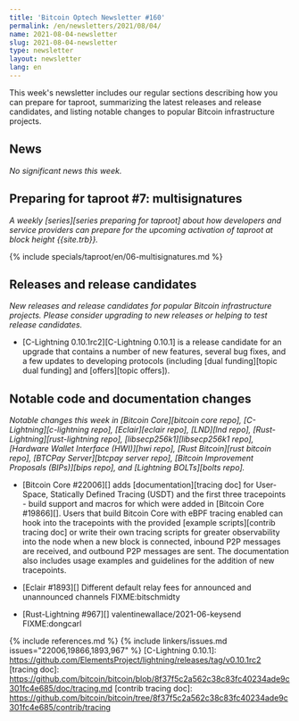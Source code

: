 ```yaml
---
title: 'Bitcoin Optech Newsletter #160'
permalink: /en/newsletters/2021/08/04/
name: 2021-08-04-newsletter
slug: 2021-08-04-newsletter
type: newsletter
layout: newsletter
lang: en
---
```

This week's newsletter includes our regular sections describing how you
can prepare for taproot, summarizing the latest releases and release
candidates, and listing notable changes to popular Bitcoin
infrastructure projects.

## News

*No significant news this week.*

## Preparing for taproot #7: multisignatures

*A weekly [series][series preparing for taproot] about how developers
and service providers can prepare for the upcoming activation of taproot
at block height {{site.trb}}.*

{% include specials/taproot/en/06-multisignatures.md %}

## Releases and release candidates

*New releases and release candidates for popular Bitcoin infrastructure
projects.  Please consider upgrading to new releases or helping to test
release candidates.*

- [C-Lightning 0.10.1rc2][C-Lightning 0.10.1] is a release candidate for
  an upgrade that contains a number of new features, several bug fixes,
  and a few updates to developing protocols (including [dual
  funding][topic dual funding] and [offers][topic offers]).

## Notable code and documentation changes

*Notable changes this week in [Bitcoin Core][bitcoin core repo],
[C-Lightning][c-lightning repo], [Eclair][eclair repo], [LND][lnd repo],
[Rust-Lightning][rust-lightning repo], [libsecp256k1][libsecp256k1
repo], [Hardware Wallet Interface (HWI)][hwi repo],
[Rust Bitcoin][rust bitcoin repo], [BTCPay Server][btcpay server repo],
[Bitcoin Improvement Proposals (BIPs)][bips repo], and [Lightning
BOLTs][bolts repo].*

- [Bitcoin Core #22006][] adds [documentation][tracing doc] for User-Space, Statically Defined
  Tracing (USDT) and the first three tracepoints - build support and macros for which were added in
  [Bitcoin Core #19866][]. Users that build Bitcoin Core with eBPF tracing enabled can hook into the
  tracepoints with the provided [example scripts][contrib tracing doc] or write their own tracing
  scripts for greater observability into the node when a new block is connected, inbound P2P messages
  are received, and outbound P2P messages are sent. The documentation also includes usage examples and
  guidelines for the addition of new tracepoints.

- [Eclair #1893][] Different default relay fees for announced and unannounced channels FIXME:bitschmidty

- [Rust-Lightning #967][] valentinewallace/2021-06-keysend FIXME:dongcarl

{% include references.md %}
{% include linkers/issues.md issues="22006,19866,1893,967" %}
[C-Lightning 0.10.1]: https://github.com/ElementsProject/lightning/releases/tag/v0.10.1rc2
[tracing doc]: https://github.com/bitcoin/bitcoin/blob/8f37f5c2a562c38c83fc40234ade9c301fc4e685/doc/tracing.md
[contrib tracing doc]: https://github.com/bitcoin/bitcoin/tree/8f37f5c2a562c38c83fc40234ade9c301fc4e685/contrib/tracing
